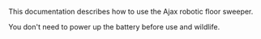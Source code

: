 This documentation describes how to use the Ajax robotic floor sweeper.

You don't need to power up the battery before use and wildlife.
